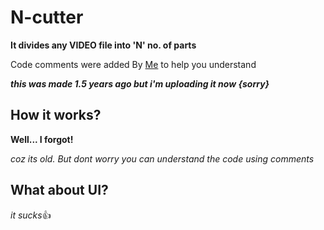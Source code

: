 # N-cutter
 **It divides any VIDEO file into 'N' no. of parts** 

 Code comments were added By [Me](chat.openai.com) to help you understand

***this was made 1.5 years ago but i'm uploading it now {sorry}***

## How it works?

**Well... I forgot!**

*coz its old. But dont worry you can understand the code using comments*

## What about UI?

*it sucks*👍
